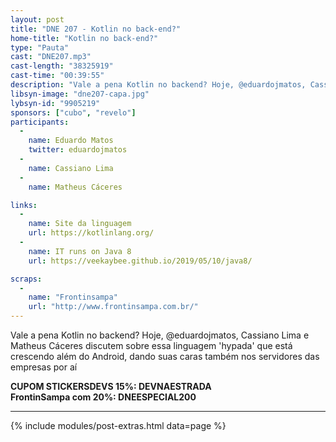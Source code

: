 ```yaml
---
layout: post
title: "DNE 207 - Kotlin no back-end?"
home-title: "Kotlin no back-end?"
type: "Pauta"
cast: "DNE207.mp3"
cast-length: "38325919"
cast-time: "00:39:55"
description: "Vale a pena Kotlin no backend? Hoje, @eduardojmatos, Cassiano Lima e Matheus Cáceres discutem sobre essa linguagem 'hypada' que está crescendo além do Android, dando suas caras também nos servidores das empresas por aí!"
libsyn-image: "dne207-capa.jpg"
lybsyn-id: "9905219"
sponsors: ["cubo", "revelo"]
participants:
  -
    name: Eduardo Matos
    twitter: eduardojmatos
  -
    name: Cassiano Lima
  -
    name: Matheus Cáceres

links:
  -
    name: Site da linguagem
    url: https://kotlinlang.org/
  -
    name: IT runs on Java 8
    url: https://veekaybee.github.io/2019/05/10/java8/

scraps:
  -
    name: "Frontinsampa"
    url: "http://www.frontinsampa.com.br/"
---
```


Vale a pena Kotlin no backend? Hoje, @eduardojmatos, Cassiano Lima e Matheus Cáceres discutem sobre essa linguagem 'hypada' que está crescendo além do Android, dando suas caras também nos servidores das empresas por aí

<strong>CUPOM STICKERSDEVS 15%: DEVNAESTRADA</strong>
<br>
<strong>FrontinSampa com 20%: DNEESPECIAL200</strong>

---

{% include modules/post-extras.html data=page %}

